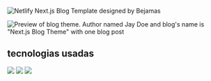 ![Netlify Next.js Blog Template designed by Bejamas](github-banner.svg)






![Preview of blog theme. Author named Jay Doe and blog's name is "Next.js Blog Theme" with one blog post](nextjs-blog-theme-preview.png)

## tecnologias usadas

<div>
<img src='https://img.shields.io/badge/React-20232A?style=for-the-badge&logo=react&logoColor=61DAFB'/>
<img src='https://img.shields.io/badge/TypeScript-007ACC?style=for-the-badge&logo=typescript&logoColor=white'/>
<img src='https://img.shields.io/badge/styled--components-DB7093?style=for-the-badge&logo=styled-components&logoColor=white'/>
</div>


